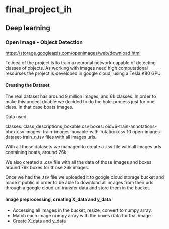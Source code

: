 # final_project_ih

## Deep learning

### Open Image - Object Detection

https://storage.googleapis.com/openimages/web/download.html

Te idea of the project is to train a neuronal network capable of detecting classes of objects.
As working with images need high computational resourses the project is developed in google cloud, using a Tesla K80 GPU.

#### Creating the Dataset

The real dataset has around 9 million images, and 6k classes. In order to make this project doable we decided to do the hole process just for one class. In that case boats images.

Data used:

classes: class_descriptions_boxable.csv
boxes: oidv6-train-annotations-bbox.csv
images: train-images-boxable-with-rotation.csv
10 open-images-dataset-train_n.tsv files with all images urls.

With all those datasets we managed to create a .tsv file with all images urls containing boats, around 26k 

We also created a .csv file with all the data of those images and boxes around 79k boxes for those 26k images.

Once we had the .tsv file we uploaded it to google cloud storage bucket and made it public in order to be able to download all images from their urls through a google cloud url transfer data and store them in the bucket.


#### Image preprocessing, creating X_data and y_data

- Accessing all images in the bucket, resize, convert to numpy array.
- Match each image numpy array with the boxes data for that image.
- Create X_data and y_data
